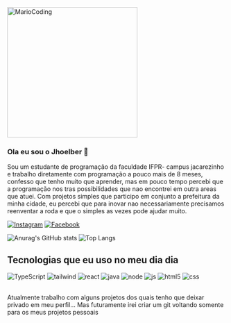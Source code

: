 

<img style="align:center; width:auto; height:300px;" alt="MarioCoding" src="https://user-images.githubusercontent.com/74038190/225813708-98b745f2-7d22-48cf-9150-083f1b00d6c9.gif">


### Ola eu sou o Jhoelber 👋
 Sou um estudante de programação da faculdade IFPR- campus jacarezinho e trabalho diretamente com programação a pouco mais de 8 meses, confesso que tenho muito que aprender, mas em pouco tempo percebi que a programação nos tras possibilidades que nao encontrei em outra areas que atuei. Com projetos simples que participo em conjunto a prefeitura da minha cidade, eu percebi que para inovar nao necessariamente precisamos reenventar a roda e que o simples as vezes pode ajudar muito.

[![Instagram](https://img.shields.io/badge/Instagram-E4405F?style=for-the-badge&logo=instagram&logoColor=white)](https://www.instagram.com/jhoelberlp)
[![Facebook](https://img.shields.io/badge/Facebook-1877F2?style=for-the-badge&logo=facebook&logoColor=white)](https://www.facebook.com/profile.php?id=61557315723920&mibextid=ZbWKwL)

![Anurag's GitHub stats](https://github-readme-stats.vercel.app/api?username=jhoelber&show_icons=true&theme=dracula)
![Top Langs](https://github-readme-stats.vercel.app/api/top-langs/?username=jhoelber&hide_progress=true)

###


## Tecnologias que eu uso no meu dia dia

<div style="display: inline_block"> 

<img style="align:center" alt="TypeScript" src="https://img.shields.io/badge/TypeScript-007ACC?style=for-the-badge&logo=typescript&logoColor=white">
<img style="align:center" alt="tailwind" src="https://img.shields.io/badge/Tailwind_CSS-38B2AC?style=for-the-badge&logo=tailwind-css&logoColor=white">
<img style="align:center" alt="react" src="https://img.shields.io/badge/React-20232A?style=for-the-badge&logo=react&logoColor=61DAFB">
<img style="align:center" alt="java" src="https://img.shields.io/badge/Java-ED8B00?style=for-the-badge&logo=openjdk&logoColor=white">
<img style="align:center" alt="node" src="https://img.shields.io/badge/Node.js-43853D?style=for-the-badge&logo=node.js&logoColor=white">
<img style="align:center" alt="js" src="https://img.shields.io/badge/JavaScript-F7DF1E?style=for-the-badge&logo=javascript&logoColor=black">
<img style="align:center" alt="html5" src="https://img.shields.io/badge/HTML-239120?style=for-the-badge&logo=html5&logoColor=white">
<img style="align:center" alt="css" src="https://img.shields.io/badge/CSS-239120?&style=for-the-badge&logo=css3&logoColor=white">

</div> <br>

<p> Atualmente trabalho com alguns projetos dos quais tenho que deixar privado em meu perfil... Mas futuramente irei criar um git voltando somente para os meus projetos pessoais </p>




